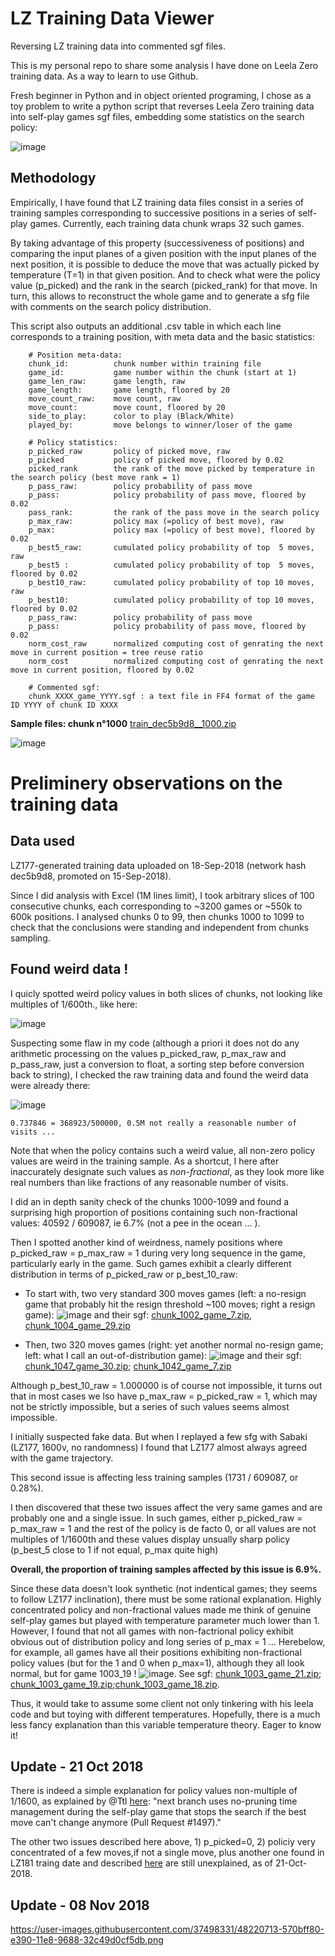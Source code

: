 # LZ Training Data Viewer
Reversing LZ training data into commented sgf files.

This is my personal repo to share some analysis I have done on Leela Zero training data. As a way to learn to use Github.

Fresh beginner in Python and in object oriented programing, I chose as a toy problem to write a python script that reverses Leela Zero training data into self-play games sgf files, embedding some statistics on the search policy:

![image](https://user-images.githubusercontent.com/37498331/46257726-b7b93a00-c4be-11e8-9a2f-978c3c632e3c.png)

## Methodology

Empirically, I have found that LZ training data files consist in a series of training samples corresponding to successive positions in a series of self-play games. Currently, each training data chunk wraps 32 such games.

By taking advantage of this property (successiveness of positions) and comparing the input planes of a given position with the input planes of the next position, it is possible to deduce the move that was actually picked by temperature (T=1) in that given position. And to check what were the policy value (p_picked) and the rank in the search (picked_rank) for that move. In turn, this allows to reconstruct the whole game and to generate a sfg file with comments on the search policy distribution.

This script also outputs an additional .csv table in which each line corresponds to a training position, with meta data and the basic statistics:

```
    # Position meta-data:
    chunk_id:          chunk number within training file
    game_id:           game number within the chunk (start at 1)
    game_len_raw:      game length, raw
    game_length:       game length, floored by 20
    move_count_raw:    move count, raw
    move_count:        move count, floored by 20
    side_to_play:      color to play (Black/White)
    played_by:         move belongs to winner/loser of the game
    
    # Policy statistics:
    p_picked_raw       policy of picked move, raw
    p_picked           policy of picked move, floored by 0.02
    picked_rank        the rank of the move picked by temperature in the search policy (best move rank = 1)
    p_pass_raw:        policy probability of pass move
    p_pass:            policy probability of pass move, floored by 0.02
    pass_rank:         the rank of the pass move in the search policy 
    p_max_raw:         policy max (=policy of best move), raw
    p_max:             policy max (=policy of best move), floored by 0.02
    p_best5_raw:       cumulated policy probability of top  5 moves, raw
    p_best5 :          cumulated policy probability of top  5 moves, floored by 0.02
    p_best10_raw:      cumulated policy probability of top 10 moves, raw
    p_best10:          cumulated policy probability of top 10 moves, floored by 0.02
    p_pass_raw:        policy probability of pass move
    p_pass:            policy probability of pass move, floored by 0.02
    norm_cost_raw      normalized computing cost of genrating the next move in current position = tree reuse ratio
    norm_cost          normalized computing cost of genrating the next move in current position, floored by 0.02
    
    # Commented sgf:
    chunk_XXXX_game_YYYY.sgf : a text file in FF4 format of the game ID YYYY of chunk ID XXXX
```

**Sample files: chunk n°1000**
[train_dec5b9d8__1000.zip](https://github.com/Ishinoshita/Leela-Zero-Training-Data-Viewer/files/2435705/train_dec5b9d8__1000.zip)

![image](https://user-images.githubusercontent.com/37498331/46316483-947eaf80-c5d0-11e8-9de1-9e48dc87530a.png)


# Preliminery observations on the training data

## Data used

LZ177-generated training data uploaded on 18-Sep-2018 (network hash dec5b9d8, promoted on 15-Sep-2018).

Since I did analysis with Excel (1M lines limit), I took arbitrary slices of 100 consecutive chunks, each corresponding to ~3200 games or ~550k to 600k positions. I analysed chunks 0 to 99, then chunks 1000 to 1099 to check that the conclusions were standing and independent from chunks sampling.

## Found weird data !

I quicly spotted weird policy values in both slices of chunks, not looking like multiples of 1/600th., like here:

![image](https://user-images.githubusercontent.com/37498331/46261875-fb7d6500-c4f9-11e8-8de8-0245f2b93eeb.png)

Suspecting some flaw in my code (although a priori it does not do any arithmetic processing on the values p_picked_raw, p_max_raw and p_pass_raw, just a conversion to float, a sorting step before conversion back to string), I checked the raw training data and found the weird data were already there:

![image](https://user-images.githubusercontent.com/37498331/46261993-7004d380-c4fb-11e8-8b62-de236773cdc7.png)

    0.737846 = 368923/500000, 0.5M not really a reasonable number of visits ...

Note that when the policy contains such a weird value, all non-zero policy values are weird in the training sample. As a shortcut, I here after inaccurately designate such values as *non-fractional*, as they look more like real numbers than like fractions of any reasonable number of visits.

I did an in depth sanity check of the chunks 1000-1099 and found a surprising high proportion of positions containing such non-fractional values: 40592 / 609087, ie 6.7% (not a pee in the ocean ... ).

Then I spotted another kind of weirdness, namely positions where p_picked_raw = p_max_raw = 1 during very long sequence in the game, particularly early in the game. Such games exhibit a clearly different distribution in terms of p_picked_raw or p_best_10_raw:

* To start with, two very standard 300 moves games (left: a no-resign game that probably hit the resign threshold ~100 moves; right a resign game):
![image](https://user-images.githubusercontent.com/37498331/46262164-a8a5ac80-c4fd-11e8-9910-9d9c626efd26.png)
and their sgf:  [chunk_1002_game_7.zip](https://github.com/Ishinoshita/LZ-Training-Data-Viewer/files/2432011/chunk_1002_game_7.zip), [chunk_1004_game_29.zip](https://github.com/Ishinoshita/LZ-Training-Data-Viewer/files/2432012/chunk_1004_game_29.zip)

* Then, two 320 moves games (right: yet another normal no-resign game; left: what I call an out-of-distribution game): 
![image](https://user-images.githubusercontent.com/37498331/46262178-c541e480-c4fd-11e8-8782-589ba62aaa76.png)
and their sgf: [chunk_1047_game_30.zip](https://github.com/Ishinoshita/Leela-Zero-Training-Data-Viewer/files/2435778/chunk_1047_game_30.zip); 
[chunk_1042_game_7.zip](https://github.com/Ishinoshita/Leela-Zero-Training-Data-Viewer/files/2435779/chunk_1042_game_7.zip)

Although p_best_10_raw = 1.000000 is of course not impossible, it turns out that in most cases we lso have p_max_raw = p_picked_raw = 1, which may not be strictly impossible, but a series of such values seems almost impossible.

I initially suspected fake data. But when I replayed a few sfg with Sabaki (LZ177, 1600v, no randomness) I found that LZ177 almost always agreed with the game trajectory.

This second issue is affecting less training samples (1731 / 609087, or 0.28%).

I then discovered that these two issues affect the very same games and are probably one and a single issue. In such games, either p_picked_raw = p_max_raw = 1 and the rest of the policy is de facto 0, or all values are not multiples of 1/1600th and these values display unsually sharp policy (p_best_5 close to 1 if not equal, p_max quite high) 

**Overall, the proportion of training samples affected by this issue is 6.9%.**


Since these data doesn't look synthetic (not indentical games; they seems to follow LZ177 inclination), there must be some rational explanation. Highly concentrated policy and non-fractional values made me think of genuine self-play games but played with temperature parameter  much lower than 1. However, I found that not all games with non-factrional policy exhibit obvious out of distribution policy and long series of p_max = 1 ... Herebelow, for example, all games have all their positions exhibiting non-fractional policy values (but for the 1 and 0 when p_max=1), although they all look normal, but for game 1003_19 !
![image](https://user-images.githubusercontent.com/37498331/46262441-8c0b7380-c501-11e8-923e-3514e61049ee.png).
See sgf: [chunk_1003_game_21.zip](https://github.com/Ishinoshita/Leela-Zero-Training-Data-Viewer/files/2435854/chunk_1003_game_21.zip); [chunk_1003_game_19.zip](https://github.com/Ishinoshita/Leela-Zero-Training-Data-Viewer/files/2435858/chunk_1003_game_19.zip);[chunk_1003_game_18.zip](https://github.com/Ishinoshita/Leela-Zero-Training-Data-Viewer/files/2435855/chunk_1003_game_18.zip). 

Thus, it would take to assume some client not only tinkering with his leela code and but toying with different temperatures.
Hopefully, there is a much less fancy explanation than this variable temperature theory. Eager to know it! 

## Update - 21 Oct 2018

There is indeed a simple explanation for policy values non-multiple of 1/1600, as explained by @Ttl [here](https://github.com/gcp/leela-zero/issues/1904#issuecomment-426263786): "next branch uses no-pruning time management during the self-play game that stops the search if the best move can't change anymore (Pull Request #1497)."

The other two issues described here above, 1) p_picked=0,  2) policiy very concentrated of a few moves,if not a single move, plus another one found in LZ181 traing date and described [here](https://github.com/gcp/leela-zero/issues/1939) are still unexplained, as of 21-Oct-2018.


## Update - 08 Nov 2018


https://user-images.githubusercontent.com/37498331/48220713-570bff80-e390-11e8-9688-32c49d0cf5db.png
